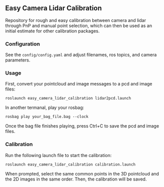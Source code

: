## Easy Camera Lidar Calibration
Repository for rough and easy calibration between camera and lidar through PnP and manual point selection, which can then be used as an initial estimate for other calibration packages.

### Configuration
See the `config/config.yaml` and adjust filenames, ros topics, and camera parameters.

### Usage
First, convert your pointcloud and image messages to a pcd and image files:
```
roslaunch easy_camera_lidar_calibration lidar2pcd.launch
```

In another termanal, play your rosbag:
```
rosbag play your_bag_file.bag --clock
```
Once the bag file finishes playing, press Ctrl+C to save the pcd and image files.

### Calibration
Run the following launch file to start the calibration:
```
roslaunch easy_camera_lidar_calibration calibration.launch
```
When prompted, select the same common points in the 3D pointcloud and the 2D images in the same order. Then, the calibration will be saved.
